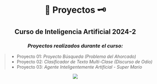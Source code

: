 <div align="center">

#  📜 Proyectos 🗝️

##   Curso de Inteligencia Artificial 2024-2
 
###  <em> Proyectos realizados durante el curso: </em>
</div>

> -  Proyecto 01: <em> Proyecto Búsqueda (Problema del Ahorcado) </em>
> -  Proyecto 02: <em> Clasificador de Texto Multi-Clase (Discurso de Odio) </em>
> -  Proyecto 03: <em> Agente Inteligentemente Artificial - Super Mario </em>




<div align="center">

[![](https://media1.tenor.com/m/y5Eip9ksHHoAAAAd/im-not-robot.gif)](https://www.youtube.com/watch?v=ZadJYsngKqI)

</div>


